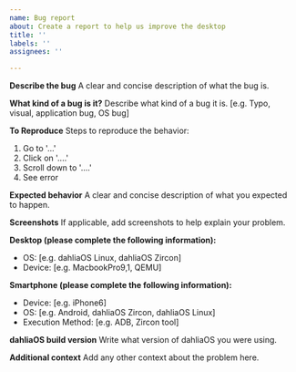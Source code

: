 ```yaml
---
name: Bug report
about: Create a report to help us improve the desktop
title: ''
labels: ''
assignees: ''

---
```


**Describe the bug**
A clear and concise description of what the bug is.

**What kind of a bug is it?**
Describe what kind of a bug it is. [e.g. Typo, visual, application bug, OS bug]

**To Reproduce**
Steps to reproduce the behavior:
1. Go to '...'
2. Click on '....'
3. Scroll down to '....'
4. See error

**Expected behavior**
A clear and concise description of what you expected to happen.

**Screenshots**
If applicable, add screenshots to help explain your problem.

**Desktop (please complete the following information):**
 - OS: [e.g. dahliaOS Linux, dahliaOS Zircon]
 - Device: [e.g. MacbookPro9,1, QEMU]

**Smartphone (please complete the following information):**
 - Device: [e.g. iPhone6]
 - OS: [e.g. Android, dahliaOS Zircon, dahliaOS Linux]
 - Execution Method: [e.g. ADB, Zircon tool]

**dahliaOS build version**
Write what version of dahliaOS you were using.

**Additional context**
Add any other context about the problem here.
